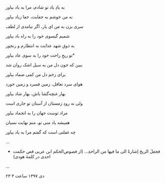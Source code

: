 <!-- 
.. title: یاد
.. slug: yad
.. date: 2019-01-13 11:49:36 UTC
.. tags: غزل
.. category: 
.. link: 
.. description: 
.. type: text
-->

به یادِ یاد تو شادم، مرا به یاد بیاور

نه من خوشم به جفایت، جفا زیاد بیاور

سری بزن به من ای یار، اگر نیامدی از لطف

شمیم گیسوی خود را به راه باد بیاور

به ذوق شهد عذابت به انتظارم و رنجور

تو ریحِ راحت خود را به سوی عاد بیاور*

ببین که خون دل من به سیل اشک روان شد

برای زخم دل من کمی ضماد بیاور

هوای سرد تغافل، زمین فسرد و زمین خورد

بهار غنچه‌گشا باش، بهار شاد بیاور

ولی نه رودِ زمستان از آستان تو جاری است

مراد توست جهان را به انجماد بیاور

همیشه یاد منی تو، منم نهایت نسیان

چه غفلتی است که گفتم مرا به یاد بیاور


...

* فجعلَ الریحَ إشارةً الی ما فیها من الراحةِ... (از فصوص‌الحکم ابن عربی فص حکمت احدی در کلمهٔ هودی)

...

۲۳ دی ۱۳۹۷ ساعت ۳
